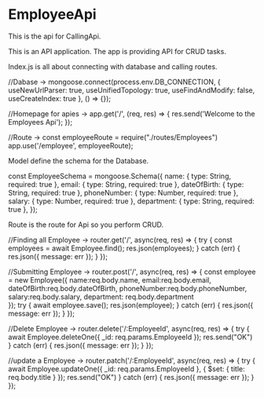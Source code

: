 # EmployeeApi
This is the api for CallingApi.

This is an API application. The app is providing API for CRUD tasks.

Index.js is all about connecting with database and calling routes.

//Dabase ->
mongoose.connect(process.env.DB_CONNECTION, {
    useNewUrlParser: true,
    useUnifiedTopology: true,
    useFindAndModify: false,
    useCreateIndex: true
}, () => {});

//Homepage for apies ->
app.get('/', (req, res) => {
    res.send('Welcome to the Employees Api');
});

//Route ->
const employeeRoute = require("./routes/Employees")
app.use('/employee', employeeRoute);


Model define the schema for the Database.

const EmployeeSchema = mongoose.Schema({
    name: {
        type: String,
        required: true
    },
    email: {
        type: String,
        required: true
    },
    dateOfBirth: {
        type: String,
        required: true
    },
    phoneNumber: {
        type: Number,
        required: true
    },
    salary: {
        type: Number,
        required: true
    },
    department: {
        type: String,
        required: true
    },
});

Route is the route for Api so you perform CRUD.

//Finding all Employee ->
router.get('/', async(req, res) => {
    try {
        const employees = await Employee.find();
        res.json(employees);
    } catch (err) {
        res.json({
            message: err
        });
    }
});

//Submitting Employee ->
router.post('/', async(req, res) => {
    const employee = new Employee({
        name:req.body.name,
        email:req.body.email,
        dateOfBirth:req.body.dateOfBirth,
        phoneNumber:req.body.phoneNumber,
        salary:req.body.salary,
        department: req.body.department      
    });
    try {
        await employee.save();
        res.json(employee);
    } catch (err) {
        res.json({
            message: err
        });
    }
});

//Delete Employee ->
router.delete('/:EmployeeId', async(req, res) => {
    try {
        await Employee.deleteOne({ _id: req.params.EmployeeId });
        res.send("OK")
    } catch (err) {
        res.json({
            message: err
        });
    }
});

//update a Employee ->
router.patch('/:EmployeeId', async(req, res) => {
    try {
        await Employee.updateOne({ _id: req.params.EmployeeId }, { $set: { title: req.body.title } });
        res.send("OK")
    } catch (err) {
        res.json({
            message: err
        });
    }
});


